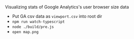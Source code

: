 Visualizing stats of Google Analytics's user browser size data

- Put GA csv data as `viewport.csv` into root dir
- `npm run watch-typescript`
- `node ./build/pre.js`
- `open map.png`

